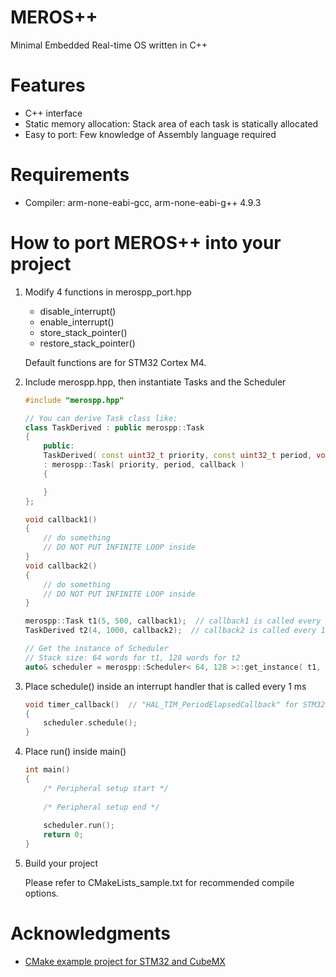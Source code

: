 # MEROS++
Minimal Embedded Real-time OS written in C++

# Features
- C++ interface
- Static memory allocation: Stack area of each task is statically allocated
- Easy to port: Few knowledge of Assembly language required

# Requirements
- Compiler: arm-none-eabi-gcc, arm-none-eabi-g++ 4.9.3

# How to port MEROS++ into your project
1. Modify 4 functions in merospp_port.hpp
    - disable_interrupt()
    - enable_interrupt()
    - store_stack_pointer()
    - restore_stack_pointer()

    Default functions are for STM32 Cortex M4.

1. Include merospp.hpp, then instantiate Tasks and the Scheduler

    ```cpp
    #include "merospp.hpp"
    
    // You can derive Task class like:
    class TaskDerived : public merospp::Task
    {
        public:
        TaskDerived( const uint32_t priority, const uint32_t period, void (*callback)(void) )
        : merospp::Task( priority, period, callback )
        {

        }
    };
    
    void callback1()
    {
        // do something
        // DO NOT PUT INFINITE LOOP inside
    }
    void callback2()
    {
        // do something
        // DO NOT PUT INFINITE LOOP inside
    }
    
    merospp::Task t1(5, 500, callback1);  // callback1 is called every 500ms
    TaskDerived t2(4, 1000, callback2);  // callback2 is called every 1000ms
    
    // Get the instance of Scheduler
    // Stack size: 64 words for t1, 128 words for t2
    auto& scheduler = merospp::Scheduler< 64, 128 >::get_instance( t1, t2 );
    ```

1. Place schedule() inside an interrupt handler that is called every 1 ms

    ```cpp
    void timer_callback()  // "HAL_TIM_PeriodElapsedCallback" for STM32
    {
        scheduler.schedule();
    }
    ```

1. Place run() inside main()

    ```cpp
    int main()
    {
        /* Peripheral setup start */
        
        /* Peripheral setup end */
        
        scheduler.run();
        return 0;
    }
    ```

1. Build your project
    
    Please refer to CMakeLists_sample.txt for recommended compile options.

# Acknowledgments
- [CMake example project for STM32 and CubeMX](https://github.com/idt12312/STM32_CMake)
